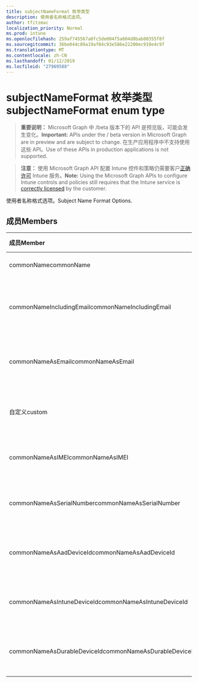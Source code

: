```yaml
---
title: subjectNameFormat 枚举类型
description: 使用者名称格式选项。
author: tfitzmac
localization_priority: Normal
ms.prod: intune
ms.openlocfilehash: 259af745567a0fc5de004f5a804d8bab00355f8f
ms.sourcegitcommit: 36be044c89a19af84c93e586e22200ec919e4c9f
ms.translationtype: MT
ms.contentlocale: zh-CN
ms.lasthandoff: 01/12/2019
ms.locfileid: "27969588"
---
```

# <a name="subjectnameformat-enum-type"></a><span data-ttu-id="8f197-103">subjectNameFormat 枚举类型</span><span class="sxs-lookup"><span data-stu-id="8f197-103">subjectNameFormat enum type</span></span>

> <span data-ttu-id="8f197-104">**重要说明：** Microsoft Graph 中 /beta 版本下的 API 是预览版，可能会发生变化。</span><span class="sxs-lookup"><span data-stu-id="8f197-104">**Important:** APIs under the / beta version in Microsoft Graph are in preview and are subject to change.</span></span> <span data-ttu-id="8f197-105">在生产应用程序中不支持使用这些 API。</span><span class="sxs-lookup"><span data-stu-id="8f197-105">Use of these APIs in production applications is not supported.</span></span>

> <span data-ttu-id="8f197-106">**注意：** 使用 Microsoft Graph API 配置 Intune 控件和策略仍需要客户[正确许可](https://go.microsoft.com/fwlink/?linkid=839381) Intune 服务。</span><span class="sxs-lookup"><span data-stu-id="8f197-106">**Note:** Using the Microsoft Graph APIs to configure Intune controls and policies still requires that the Intune service is [correctly licensed](https://go.microsoft.com/fwlink/?linkid=839381) by the customer.</span></span>

<span data-ttu-id="8f197-107">使用者名称格式选项。</span><span class="sxs-lookup"><span data-stu-id="8f197-107">Subject Name Format Options.</span></span>
## <a name="members"></a><span data-ttu-id="8f197-108">成员</span><span class="sxs-lookup"><span data-stu-id="8f197-108">Members</span></span>
|<span data-ttu-id="8f197-109">成员</span><span class="sxs-lookup"><span data-stu-id="8f197-109">Member</span></span>|<span data-ttu-id="8f197-110">值</span><span class="sxs-lookup"><span data-stu-id="8f197-110">Value</span></span>|<span data-ttu-id="8f197-111">说明</span><span class="sxs-lookup"><span data-stu-id="8f197-111">Description</span></span>|
|:---|:---|:---|
|<span data-ttu-id="8f197-112">commonName</span><span class="sxs-lookup"><span data-stu-id="8f197-112">commonName</span></span>|<span data-ttu-id="8f197-113">0</span><span class="sxs-lookup"><span data-stu-id="8f197-113">0</span></span>|<span data-ttu-id="8f197-114">公用名。</span><span class="sxs-lookup"><span data-stu-id="8f197-114">Common name.</span></span>|
|<span data-ttu-id="8f197-115">commonNameIncludingEmail</span><span class="sxs-lookup"><span data-stu-id="8f197-115">commonNameIncludingEmail</span></span>|<span data-ttu-id="8f197-116">1</span><span class="sxs-lookup"><span data-stu-id="8f197-116">1</span></span>|<span data-ttu-id="8f197-117">包括电子邮件的公用名。</span><span class="sxs-lookup"><span data-stu-id="8f197-117">Common Name Including Email.</span></span>|
|<span data-ttu-id="8f197-118">commonNameAsEmail</span><span class="sxs-lookup"><span data-stu-id="8f197-118">commonNameAsEmail</span></span>|<span data-ttu-id="8f197-119">2</span><span class="sxs-lookup"><span data-stu-id="8f197-119">2</span></span>|<span data-ttu-id="8f197-120">作为电子邮件的公用名。</span><span class="sxs-lookup"><span data-stu-id="8f197-120">Common Name As Email.</span></span>|
|<span data-ttu-id="8f197-121">自定义</span><span class="sxs-lookup"><span data-stu-id="8f197-121">custom</span></span>|<span data-ttu-id="8f197-122">3</span><span class="sxs-lookup"><span data-stu-id="8f197-122">3</span></span>|<span data-ttu-id="8f197-123">自定义主题名称格式。</span><span class="sxs-lookup"><span data-stu-id="8f197-123">Custom subject name format.</span></span>|
|<span data-ttu-id="8f197-124">commonNameAsIMEI</span><span class="sxs-lookup"><span data-stu-id="8f197-124">commonNameAsIMEI</span></span>|<span data-ttu-id="8f197-125">5</span><span class="sxs-lookup"><span data-stu-id="8f197-125">5</span></span>|<span data-ttu-id="8f197-126">作为 IMEI 的公用名。</span><span class="sxs-lookup"><span data-stu-id="8f197-126">Common Name As IMEI.</span></span>|
|<span data-ttu-id="8f197-127">commonNameAsSerialNumber</span><span class="sxs-lookup"><span data-stu-id="8f197-127">commonNameAsSerialNumber</span></span>|<span data-ttu-id="8f197-128">6</span><span class="sxs-lookup"><span data-stu-id="8f197-128">6</span></span>|<span data-ttu-id="8f197-129">序列号作为的公用名。</span><span class="sxs-lookup"><span data-stu-id="8f197-129">Common Name As Serial Number.</span></span>|
|<span data-ttu-id="8f197-130">commonNameAsAadDeviceId</span><span class="sxs-lookup"><span data-stu-id="8f197-130">commonNameAsAadDeviceId</span></span>|<span data-ttu-id="8f197-131">7</span><span class="sxs-lookup"><span data-stu-id="8f197-131">7</span></span>|<span data-ttu-id="8f197-132">序列号作为的公用名。</span><span class="sxs-lookup"><span data-stu-id="8f197-132">Common Name As Serial Number.</span></span>|
|<span data-ttu-id="8f197-133">commonNameAsIntuneDeviceId</span><span class="sxs-lookup"><span data-stu-id="8f197-133">commonNameAsIntuneDeviceId</span></span>|<span data-ttu-id="8f197-134">8</span><span class="sxs-lookup"><span data-stu-id="8f197-134">8</span></span>|<span data-ttu-id="8f197-135">序列号作为的公用名。</span><span class="sxs-lookup"><span data-stu-id="8f197-135">Common Name As Serial Number.</span></span>|
|<span data-ttu-id="8f197-136">commonNameAsDurableDeviceId</span><span class="sxs-lookup"><span data-stu-id="8f197-136">commonNameAsDurableDeviceId</span></span>|<span data-ttu-id="8f197-137">9</span><span class="sxs-lookup"><span data-stu-id="8f197-137">9</span></span>|<span data-ttu-id="8f197-138">序列号作为的公用名。</span><span class="sxs-lookup"><span data-stu-id="8f197-138">Common Name As Serial Number.</span></span>|





